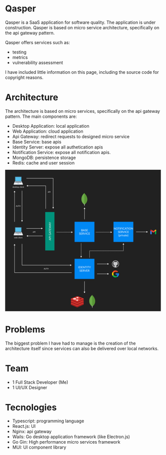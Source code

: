 # Qasper

Qasper is a SaaS application for software quality. The application is under construction. Qasper is based on micro service architecture, specifically on the api gateway pattern.

Qasper offers services such as:
- testing
- metrics
- vulnerability assessment

I have included little information on this page, including the source code for copyright reasons.

# Architecture

The architecture is based on micro services, specifically on the api gateway pattern. The main components are:
- Desktop Application: local application
- Web Application: cloud application
- Api Gateway: redirect requests to designed micro service
- Base Service: base apis
- Identity Server: expose all authetication apis
- Notification Service: expose all notification apis.
- MongoDB: persistence storage
- Redis: cache and user session

![qasper_architecture.png](./qasper_architecture.png)

# Problems

The biggest problem I have had to manage is the creation of the architecture itself since services can also be delivered over local networks.

# Team
- 1 Full Stack Developer (Me)
- 1 UI/UX Designer

# Tecnologies
- Typescript: programming language
- React.js: UI
- Nginx: api gateway
- Wails: Go desktop application framework (like Electron.js)
- Go Gin: High performance micro services framework
- MUI: UI component library